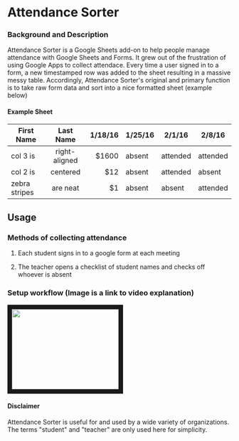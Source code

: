 # Attendance Sorter
### Background and Description
Attendance Sorter is a Google Sheets add-on to help people manage attendance with Google Sheets and Forms. It grew out of the frustration of using Google Apps to collect attendace. Every time a user signed in to a form, a new timestamped row was added to the sheet resulting in a massive messy table. Accordingly, Attendance Sorter's original and primary function is to take raw form data and sort into a nice formatted sheet (example below)

#### Example Sheet

| First Name    | Last Name     |1/18/16|1/25/16|2/1/16|2/8/16|
| ------------- |:-------------:| -----:|---|---|---|
| col 3 is      | right-aligned | $1600 |absent|attended|attended|
| col 2 is      | centered      |   $12 |absent|attended|absent|
| zebra stripes | are neat      |    $1 |absent|absent|attended|

## Usage

### Methods of collecting attendance

1. Each student signs in to a google form at each meeting

2. The teacher opens a checklist of student names and checks off whoever is absent

### Setup workflow (Image is a link to video explanation)

<a href="https://www.youtube.com/watch?v=uB6Yd5HqMv0" target="_blank"><img src="http://img.youtube.com/vi/uB6Yd5HqMv0/hqdefault.jpg" 
alt="" width="240" height="180" border="10" /></a>

#### Disclaimer
Attendance Sorter is useful for and used by a wide variety of organizations. The terms "student" and "teacher" are only used here for simplicity.